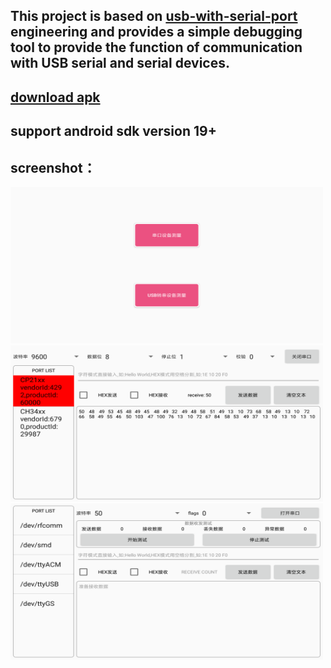 ## This project is based on [usb-with-serial-port](https://github.com/HelloHuDi/usb-with-serial-port) engineering and provides a simple debugging tool to provide the function of communication with USB serial and serial devices.

## [download apk](https://raw.githubusercontent.com/HelloHuDi/usbSerialPortTools/master/app/release/app-release.apk)

## support android sdk version 19+

## screenshot：

<img src="capture/main.png" width="500px" height="250px"/>

<img src="capture/usb_measure.png" width="500px" height="250px"/>

<img src="capture/serial_measure.png" width="500px" height="250px"/>
